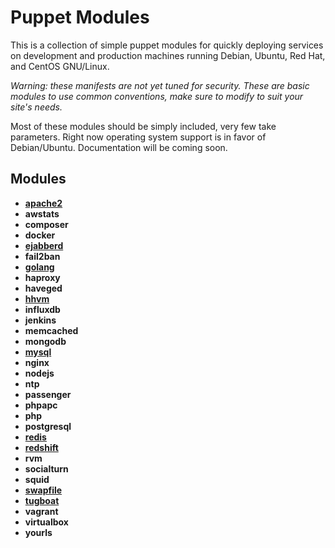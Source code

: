 # Puppet Modules
This is a collection of simple puppet modules for quickly deploying
services on development and production machines running Debian,
Ubuntu, Red Hat, and CentOS GNU/Linux.

*Warning: these manifests are not yet tuned for security. These are
 basic modules to use common conventions, make sure to modify to suit
 your site's needs.*

Most of these modules should be simply included, very few take
parameters. Right now operating system support is in favor of
Debian/Ubuntu. Documentation will be coming soon.

## Modules ##
* [__apache2__](modules/apache2/README.md)
* __awstats__
* __composer__
* __docker__
* [__ejabberd__](modules/ejabberd/README.md)
* __fail2ban__
* [__golang__](modules/golang/README.md)
* __haproxy__
* __haveged__
* [__hhvm__](modules/hhvm/README.md)
* __influxdb__
* __jenkins__
* __memcached__
* __mongodb__
* [__mysql__](modules/mysql/README.md)
* __nginx__
* __nodejs__
* __ntp__
* __passenger__
* __phpapc__
* __php__
* __postgresql__
* [__redis__](modules/redis/README.md)
* [__redshift__](modules/redshift/README.md)
* __rvm__
* __socialturn__
* __squid__
* [__swapfile__](modules/swapfile/README.md)
* [__tugboat__](modules/tugboat/README.md)
* __vagrant__
* __virtualbox__
* __yourls__

